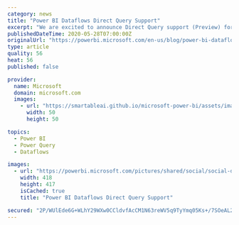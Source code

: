 ```yaml
---
category: news
title: "Power BI Dataflows Direct Query Support"
excerpt: "We are excited to announce Direct Query support (Preview) for Power BI dataflows.  You can now connect directly to a dataflow without first requiring to import the data into a dataset. "
publishedDateTime: 2020-05-28T07:00:00Z
originalUrl: "https://powerbi.microsoft.com/en-us/blog/power-bi-dataflows-direct-query-support/"
type: article
quality: 56
heat: 56
published: false

provider:
  name: Microsoft
  domain: microsoft.com
  images:
    - url: "https://smartableai.github.io/microsoft-power-bi/assets/images/organizations/microsoft.com-50x50.jpg"
      width: 50
      height: 50

topics:
  - Power BI
  - Power Query
  - Dataflows

images:
  - url: "https://powerbi.microsoft.com/pictures/shared/social/social-default-image.png"
    width: 418
    height: 417
    isCached: true
    title: "Power BI Dataflows Direct Query Support"

secured: "2P/WUlEde6G+WLhY29WXw0CCldvfAcCM1N63reWV5q9TyYmq05Ks+/7SOeAL239Wgc8tTQz9V/rWhA9ddJ2B/TyfKfxfzfRLz7uTAwI4+FgkdBvvDnlF5fykOnmxa9JLbL4EJ7biq70vMurveYZNR/7ZBxLUsDKL5ubQYWUqrZvdluBFa+xgXjan0VObxUDMmzHuBEWn3Eeo04o3FLm6Nc6icU3fqT2SrqKIHFwNQeAGLI1WHrU75312mxoNMf5W0MlUaxV+k9c2n9H/mgzn1+8K/Nh0pYCNPObpGaOvfDKeWUTeKAw4Q2DdHPDqQwJQCIaE9E3Yb4Q6OLedxShoVg==;JNAL92yC32P7RweVRCC3Jw=="
---
```


